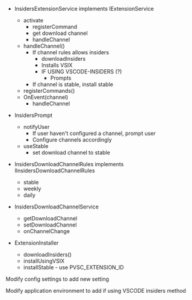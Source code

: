 * InsidersExtensionService implements IExtensionService
    * activate
        - registerCommand
        - get download channel
        - handleChannel
    * handleChannel()
        - If channel rules allows insiders
            - downloadInsiders
            - Installs VSIX
            - IF USING VSCODE-INSIDERS (?)
                - Prompts
        - If channel is stable, install stable
    * registerCommands()
    * OnEvent(channel)
        - handleChannel

* InsidersPrompt
    * notifyUser
        - If user haven't configured a channel, prompt user
        - Configure channels accordingly
    * useStable
        - set download channel to stable

* InsidersDownloadChannelRules implements IInsidersDownloadChannelRules
    * stable
    * weekly
    * daily

* InsidersDownloadChannelService
    * getDownloadChannel
    * setDownloadChannel
    * onChannelChange

* ExtensionInstaller
    * downloadInsiders()
    * installUsingVSIX
    * installStable - use PVSC_EXTENSION_ID

Modify config settings to add new setting

Modify application environment to add if using VSCODE insiders method
